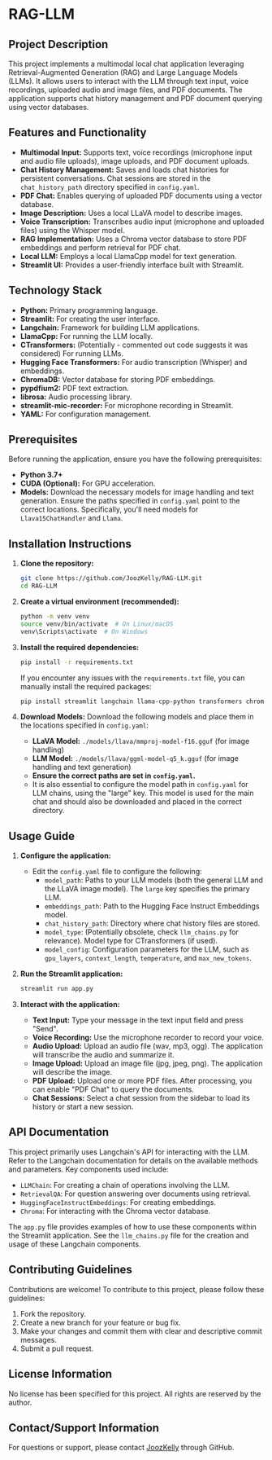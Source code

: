 # RAG-LLM

## Project Description

This project implements a multimodal local chat application leveraging Retrieval-Augmented Generation (RAG) and Large Language Models (LLMs). It allows users to interact with the LLM through text input, voice recordings, uploaded audio and image files, and PDF documents. The application supports chat history management and PDF document querying using vector databases.

## Features and Functionality

*   **Multimodal Input:** Supports text, voice recordings (microphone input and audio file uploads), image uploads, and PDF document uploads.
*   **Chat History Management:** Saves and loads chat histories for persistent conversations.  Chat sessions are stored in the `chat_history_path` directory specified in `config.yaml`.
*   **PDF Chat:** Enables querying of uploaded PDF documents using a vector database.
*   **Image Description:**  Uses a local LLaVA model to describe images.
*   **Voice Transcription:** Transcribes audio input (microphone and uploaded files) using the Whisper model.
*   **RAG Implementation:**  Uses a Chroma vector database to store PDF embeddings and perform retrieval for PDF chat.
*   **Local LLM:** Employs a local LlamaCpp model for text generation.
*   **Streamlit UI:** Provides a user-friendly interface built with Streamlit.

## Technology Stack

*   **Python:** Primary programming language.
*   **Streamlit:** For creating the user interface.
*   **Langchain:** Framework for building LLM applications.
*   **LlamaCpp:**  For running the LLM locally.
*   **CTransformers:**  (Potentially - commented out code suggests it was considered) For running LLMs.
*   **Hugging Face Transformers:**  For audio transcription (Whisper) and embeddings.
*   **ChromaDB:** Vector database for storing PDF embeddings.
*   **pypdfium2:** PDF text extraction.
*   **librosa:** Audio processing library.
*   **streamlit-mic-recorder:** For microphone recording in Streamlit.
*   **YAML:** For configuration management.

## Prerequisites

Before running the application, ensure you have the following prerequisites:

*   **Python 3.7+**
*   **CUDA (Optional):** For GPU acceleration.
*   **Models:** Download the necessary models for image handling and text generation. Ensure the paths specified in `config.yaml` point to the correct locations.  Specifically, you'll need models for `Llava15ChatHandler` and `Llama`.

## Installation Instructions

1.  **Clone the repository:**

    ```bash
    git clone https://github.com/JoozKelly/RAG-LLM.git
    cd RAG-LLM
    ```

2.  **Create a virtual environment (recommended):**

    ```bash
    python -m venv venv
    source venv/bin/activate  # On Linux/macOS
    venv\Scripts\activate  # On Windows
    ```

3.  **Install the required dependencies:**

    ```bash
    pip install -r requirements.txt
    ```

    If you encounter any issues with the `requirements.txt` file, you can manually install the required packages:

    ```bash
    pip install streamlit langchain llama-cpp-python transformers chromadb pypdfium2 librosa streamlit-mic-recorder pyyaml
    ```

4.  **Download Models:**
    Download the following models and place them in the locations specified in `config.yaml`:

    *   **LLaVA Model:**  `./models/llava/mmproj-model-f16.gguf` (for image handling)
    *   **LLM Model:** `./models/llava/ggml-model-q5_k.gguf` (for image handling and text generation)
    *   **Ensure the correct paths are set in `config.yaml`.**
    * It is also essential to configure the model path in `config.yaml` for LLM chains, using the "large" key. This model is used for the main chat and should also be downloaded and placed in the correct directory.

## Usage Guide

1.  **Configure the application:**

    *   Edit the `config.yaml` file to configure the following:
        *   `model_path`: Paths to your LLM models (both the general LLM and the LLaVA image model).  The `large` key specifies the primary LLM.
        *   `embeddings_path`: Path to the Hugging Face Instruct Embeddings model.
        *   `chat_history_path`:  Directory where chat history files are stored.
        *   `model_type`: (Potentially obsolete, check `llm_chains.py` for relevance). Model type for CTransformers (if used).
        *   `model_config`: Configuration parameters for the LLM, such as `gpu_layers`, `context_length`, `temperature`, and `max_new_tokens`.

2.  **Run the Streamlit application:**

    ```bash
    streamlit run app.py
    ```

3.  **Interact with the application:**

    *   **Text Input:** Type your message in the text input field and press "Send".
    *   **Voice Recording:** Use the microphone recorder to record your voice.
    *   **Audio Upload:** Upload an audio file (wav, mp3, ogg).  The application will transcribe the audio and summarize it.
    *   **Image Upload:** Upload an image file (jpg, jpeg, png). The application will describe the image.
    *   **PDF Upload:** Upload one or more PDF files.  After processing, you can enable "PDF Chat" to query the documents.
    *   **Chat Sessions:** Select a chat session from the sidebar to load its history or start a new session.

## API Documentation

This project primarily uses Langchain's API for interacting with the LLM.  Refer to the Langchain documentation for details on the available methods and parameters. Key components used include:

*   `LLMChain`: For creating a chain of operations involving the LLM.
*   `RetrievalQA`: For question answering over documents using retrieval.
*   `HuggingFaceInstructEmbeddings`: For creating embeddings.
*   `Chroma`: For interacting with the Chroma vector database.

The `app.py` file provides examples of how to use these components within the Streamlit application.  See the `llm_chains.py` file for the creation and usage of these Langchain components.

## Contributing Guidelines

Contributions are welcome! To contribute to this project, please follow these guidelines:

1.  Fork the repository.
2.  Create a new branch for your feature or bug fix.
3.  Make your changes and commit them with clear and descriptive commit messages.
4.  Submit a pull request.

## License Information

No license has been specified for this project. All rights are reserved by the author.

## Contact/Support Information

For questions or support, please contact [JoozKelly](https://github.com/JoozKelly) through GitHub.
